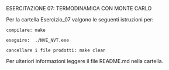 ESERCITAZIONE 07: TERMODINAMICA CON MONTE CARLO

Per la cartella Esercizio_07 valgono le seguenti istruzioni per:

	compilare: make

	eseguire:  ./NVE_NVT.exe

	cancellare i file prodotti: make clean

 Per ulteriori informazioni leggere il file README.md nella cartella.
